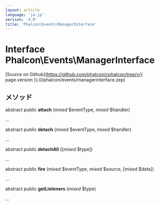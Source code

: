 ```yaml
---
layout: article
language: 'ja-jp'
version: '4.0'
title: 'Phalcon\Events\ManagerInterface'
---
```

# Interface **Phalcon\Events\ManagerInterface**

[Source on Github](https://github.com/phalcon/cphalcon/tree/v{{ page.version }}.0/phalcon/events/managerinterface.zep)

## メソッド

abstract public **attach** (*mixed* $eventType, *mixed* $handler)

...

abstract public **detach** (*mixed* $eventType, *mixed* $handler)

...

abstract public **detachAll** ([*mixed* $type])

...

abstract public **fire** (*mixed* $eventType, *mixed* $source, [*mixed* $data])

...

abstract public **getListeners** (*mixed* $type)

...